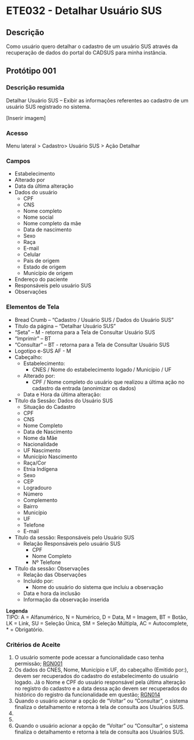 # ETE032 - Detalhar Usuário SUS

## Descrição
Como usuário quero detalhar o cadastro de um usuário SUS através da recuperação de dados do portal do CADSUS para minha instância. 

## Protótipo 001

### Descrição resumida 
Detalhar Usuário SUS – Exibir as informações referentes ao cadastro de um usuário SUS registrado no sistema. 

[Inserir imagem] <!-- ![alt text](../imagens/ete-032-prot-001.png) -->

### Acesso 
Menu lateral > Cadastro> Usuário SUS > Ação Detalhar 

### Campos 
- Estabelecimento 
- Alterado por 
- Data da última alteração 
- Dados do usuário 
    * CPF 
    * CNS 
    * Nome completo 
    * Nome social 
    * Nome completo da mãe 
    * Data de nascimento 
    * Sexo 
    * Raça 
    * E-mail 
    * Celular 
    * Pais de origem 
    * Estado de origem 
    * Município de origem 
- Endereço do paciente 
- Responsáveis pelo usuário SUS 
- Observações 

### Elementos de Tela 
* Bread Crumb – “Cadastro / Usuário SUS / Dados do Usuário SUS” 
* Título da página – “Detalhar Usuário SUS” 
* “Seta” – M - retorna para a Tela de Consultar Usuário SUS  
* “Imprimir” – BT 
* “Consultar” – BT - retorna para a Tela de Consultar Usuário SUS 
* Logotipo e-SUS AF - M 
* Cabeçalho:  
    * Estabelecimento: 
        * CNES / Nome do estabelecimento logado / Município / UF  
    * Alterado por:  
        * CPF / Nome completo do usuário que realizou a última ação no cadastro da entrada (anonimizar os dados)  
    * Data e Hora da última alteração: 
* Título da Sessão: Dados do Usuário SUS 
    * Situação do Cadastro 
    * CPF 
    * CNS 
    * Nome Completo 
    * Data de Nascimento 
    * Nome da Mãe 
    * Nacionalidade 
    * UF Nascimento 
    * Município Nascimento 
    * Raça/Cor 
    * Etnia Indígena 
    * Sexo 
    * CEP 
    * Logradouro 
    * Número 
    * Complemento 
    * Bairro 
    * Município 
    * UF 
    * Telefone  
    * E-mail 
* Título da sessão: Responsáveis pelo Usuário SUS 
    * Relação Responsáveis pelo usuário SUS 
        * CPF 
        * Nome Completo 
        * Nº Telefone 
* Título da sessão: Observações 
    * Relação das Observações  
    * Incluído por: 
        * Nome do usuário do sistema que incluiu a observação 
    * Data e hora da inclusão 
    * Informação da observação inserida

**Legenda**  
TIPO: A = Alfanumérico, N = Numérico, D = Data, M = Imagem, BT = Botão, LK = Link, SU = Seleção Única, SM = Seleção Múltipla, AC = Autocomplete, * = Obrigatório.
 
### Critérios de Aceite 
1. O usuário somente pode acessar a funcionalidade caso tenha permissão; [RGN001](DocumentoDeRegrasv2.md#rgn001) <!-- No documento de origem diz: "Não alterou, mas está em “Acesso”: 2. O acesso à funcionalidade é dado através do menu lateral no item “Cadastro”, subitem “Usuário SUS”, na tela “Consultar Usuário SUS” quando for acionada a opção “Detalhar”; -->
3. Os dados do CNES, Nome, Município e UF, do cabeçalho (Emitido por:), devem ser recuperados do cadastro do estabelecimento do usuário logado. Já o Nome e CPF do usuário responsável pela última alteração no registro do cadastro e a data dessa ação devem ser recuperados do histórico do registro da funcionalidade em questão; [RGN014](DocumentoDeRegrasv2.md#rgn014)
6. Quando o usuário acionar a opção de “Voltar” ou “Consultar”, o sistema finaliza o detalhamento e retorna à tela de consulta aos Usuários SUS. 
7. <!-- NÃO TEM NADA -->
8. <!-- NÃO TEM NADA -->
9. Quando o usuário acionar a opção de “Voltar” ou “Consultar”, o sistema finaliza o detalhamento e retorna à tela de consulta aos Usuários SUS. 